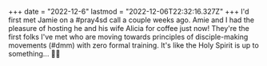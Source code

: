 +++
date = "2022-12-6"
lastmod = "2022-12-06T22:32:16.327Z"
+++
I'd first met Jamie on a #pray4sd call a couple weeks ago. Amie and I had the pleasure of hosting he and his wife Alicia for coffee just now! They're the first folks I've met who are moving towards principles of disciple-making movements (#dmm) with zero formal training. It's like the Holy Spirit is up to something... 🤔🥰
